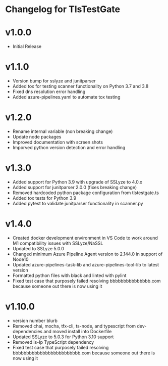 # Changelog for TlsTestGate

# v1.0.0
- Initial Release

# v1.1.0
- Version bump for sslyze and junitparser
- Added tox for testing scanner functionality on Python 3.7 and 3.8
- Fixed dns resolution error handling
- Added azure-pipelines.yaml to automate tox testing

# v1.2.0
- Rename internal variable (non breaking change)
- Update node packages
- Improved documentation with screen shots
- Imporved python version detection and error handling

# v1.3.0
- Added support for Python 3.9 with upgrade of SSLyze to 4.0.x
- Added support for junitparser 2.0.0 (fixes breaking change)
- Removed hardcoded python package configuration from tlstestgate.ts
- Added tox tests for Python 3.9
- Added pytest to validate junitparser functionality in scanner.py

# v1.4.0
- Created docker development environment in VS Code to work around M1 compatibility issues with SSLyze/NaSSL
- Updated to SSLyze 5.0.0
- Changed minimum Azure Pipeline Agent version to 2.144.0 in support of Node10
- Updated azure-pipelines-task-lib and azure-pipelines-tool-lib to latest version
- Formatted python files with black and linted with pylint
- Fixed test case that purposely failed resolving bbbbbbbbbbbbbbb.com because someone out there is now using it

# v1.10.0
- version number blurb
- Removed chai, mocha, tfx-cli, ts-node, and typescript from dev-dependencies and moved install into Dockerfile
- Updated SSLyze to 5.0.3 for Python 3.10 support
- Removed is-Ip TypeScript dependency
- Fixed test case that purposely failed resolving bbbbbbbbbbbbbbbbbbbbbbbbb.com because someone out there is now using it